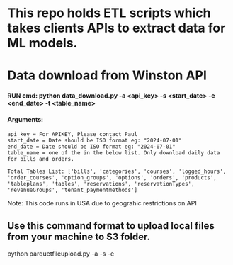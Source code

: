 # This repo holds ETL scripts which takes clients APIs to extract data for ML models.

# Data download from Winston API

#### RUN cmd: python data_download.py -a <api_key> -s <start_date> -e <end_date> -t <table_name>

#### Arguments:
    api_key = For APIKEY, Please contact Paul
    start_date = Date should be ISO format eg: "2024-07-01" 
    end_date = Date should be ISO format eg: "2024-07-01" 
    table_name = one of the in the below list. Only download daily data for bills and orders.
      
    Total Tables List: ['bills', 'categories', 'courses', 'logged_hours', 'order_courses', 'option_groups', 'options', 'orders', 'products', 'tableplans', 'tables', 'reservations', 'reservationTypes', 'revenueGroups', 'tenant_paymentmethods']

Note: This code runs in USA due to geograhic restrictions on API


## Use this command format to upload local files from your machine to S3 folder.

python parquetfileupload.py  -a <LocalFolder till file directory> -s <bucketName> -e <S3Folder till before table path>



